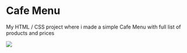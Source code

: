 # Cafe Menu 
My HTML / CSS project where i made a simple Cafe Menu with full list of products and prices 

<img src="CafeMenu.png"></img>
